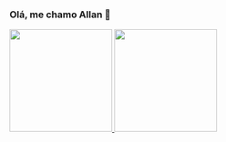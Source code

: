 ### Olá, me chamo Allan 👋
<div>
  <a href="https://github.com/allanqueiroz">
  <img height="180em" src="https://github-readme-stats.vercel.app/api?username=allanqueiroz&show_icons=true&theme=dark&include_all_commits=true&count_private=true"/>
  <img height="180em" src="https://github-readme-stats.vercel.app/api/top-langs/?username=allanqueiroz&layout=compact&langs_count=7&theme=dark"/>
</div>
<!--
**allanqueiroz/allanqueiroz** is a ✨ _special_ ✨ repository because its `README.md` (this file) appears on your GitHub profile.

Here are some ideas to get you started:

- 🔭 I’m currently working on ...
- 🌱 I’m currently learning ...
- 👯 I’m looking to collaborate on ...
- 🤔 I’m looking for help with ...
- 💬 Ask me about ...
- 📫 How to reach me: ...
- 😄 Pronouns: ...
- ⚡ Fun fact: ...
-->
